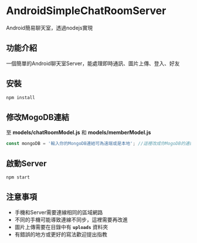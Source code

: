 # AndroidSimpleChatRoomServer
Android簡易聊天室，透過nodejs實現

## 功能介紹
一個簡單的Android聊天室Server，能處理即時通訊、圖片上傳、登入、好友

## 安裝
```javascript
npm install
```

## 修改MogoDB連結
至 **models/chatRoomModel.js** 和 **models/memberModel.js**
```javascript
const mongoDB = '輸入你的MongoDB連結可為遠端或是本地'; //這裡改成你MogoDB的連結
```

## 啟動Server
``` javascript
npm start
```

## 注意事項
- 手機和Server需要連線相同的區域網路
- 不同的手機可能導致連線不同步，這裡需要再改進
- 圖片上傳需要在目錄中有 **`uploads`** 資料夾
- 有錯誤的地方或更好的寫法歡迎提出指教

